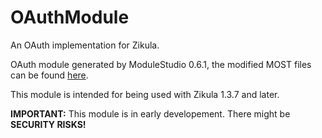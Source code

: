 OAuthModule
===========

An OAuth implementation for Zikula.

OAuth module generated by ModuleStudio 0.6.1, the modified MOST files can be found [here](https://github.com/cmfcmf/OAuthModule/blob/master/MODIFIED%20MOST%20FILES.md).

This module is intended for being used with Zikula 1.3.7 and later.

**IMPORTANT:** This module is in early developement. There might be **SECURITY RISKS!**
